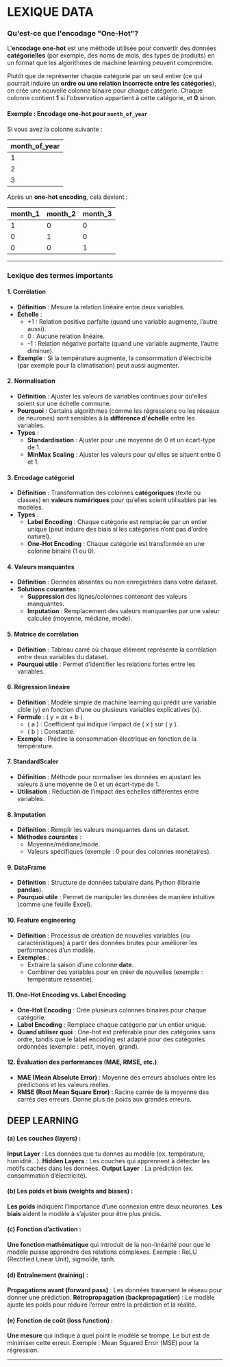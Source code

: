 
# LEXIQUE DATA

### **Qu'est-ce que l'encodage "One-Hot"?**

L'**encodage one-hot** est une méthode utilisée pour convertir des données **catégorielles** (par exemple, des noms de mois, des types de produits) en un format que les algorithmes de machine learning peuvent comprendre. 

Plutôt que de représenter chaque catégorie par un seul entier (ce qui pourrait induire un **ordre ou une relation incorrecte entre les catégories**), on crée une nouvelle colonne binaire pour chaque catégorie. Chaque colonne contient **1** si l'observation appartient à cette catégorie, et **0** sinon.

#### Exemple : Encodage one-hot pour `month_of_year`
Si vous avez la colonne suivante :

| month_of_year |
|---------------|
| 1             |
| 2             |
| 3             |

Après un **one-hot encoding**, cela devient :

| month_1 | month_2 | month_3 |
|---------|---------|---------|
| 1       | 0       | 0       |
| 0       | 1       | 0       |
| 0       | 0       | 1       |

---

### **Lexique des termes importants**

#### 1. **Corrélation**
   - **Définition** : Mesure la relation linéaire entre deux variables.
   - **Échelle** :
     - +1 : Relation positive parfaite (quand une variable augmente, l’autre aussi).
     - 0 : Aucune relation linéaire.
     - -1 : Relation négative parfaite (quand une variable augmente, l’autre diminue).
   - **Exemple** : Si la température augmente, la consommation d’électricité (par exemple pour la climatisation) peut aussi augmenter.

#### 2. **Normalisation**
   - **Définition** : Ajuster les valeurs de variables continues pour qu'elles soient sur une échelle commune.
   - **Pourquoi** : Certains algorithmes (comme les régressions ou les réseaux de neurones) sont sensibles à la **différence d'échelle** entre les variables.
   - **Types** :
     - **Standardisation** : Ajuster pour une moyenne de 0 et un écart-type de 1.
     - **MinMax Scaling** : Ajuster les valeurs pour qu'elles se situent entre 0 et 1.

#### 3. **Encodage catégoriel**
   - **Définition** : Transformation des colonnes **catégoriques** (texte ou classes) en **valeurs numériques** pour qu’elles soient utilisables par les modèles.
   - **Types** :
     - **Label Encoding** : Chaque catégorie est remplacée par un entier unique (peut induire des biais si les catégories n’ont pas d’ordre naturel).
     - **One-Hot Encoding** : Chaque catégorie est transformée en une colonne binaire (1 ou 0).

#### 4. **Valeurs manquantes**
   - **Définition** : Données absentes ou non enregistrées dans votre dataset.
   - **Solutions courantes** :
     - **Suppression** des lignes/colonnes contenant des valeurs manquantes.
     - **Imputation** : Remplacement des valeurs manquantes par une valeur calculée (moyenne, médiane, mode).

#### 5. **Matrice de corrélation**
   - **Définition** : Tableau carré où chaque élément représente la corrélation entre deux variables du dataset.
   - **Pourquoi utile** : Permet d’identifier les relations fortes entre les variables.

#### 6. **Régression linéaire**
   - **Définition** : Modèle simple de machine learning qui prédit une variable cible (y) en fonction d'une ou plusieurs variables explicatives (x).
   - **Formule** : \( y = ax + b \)
     - \( a \) : Coefficient qui indique l’impact de \( x \) sur \( y \).
     - \( b \) : Constante.
   - **Exemple** : Prédire la consommation électrique en fonction de la température.

#### 7. **StandardScaler**
   - **Définition** : Méthode pour normaliser les données en ajustant les valeurs à une moyenne de 0 et un écart-type de 1.
   - **Utilisation** : Réduction de l’impact des échelles différentes entre variables.

#### 8. **Imputation**
   - **Définition** : Remplir les valeurs manquantes dans un dataset.
   - **Méthodes courantes** :
     - Moyenne/médiane/mode.
     - Valeurs spécifiques (exemple : 0 pour des colonnes monétaires).

#### 9. **DataFrame**
   - **Définition** : Structure de données tabulaire dans Python (librairie **pandas**).
   - **Pourquoi utile** : Permet de manipuler les données de manière intuitive (comme une feuille Excel).

#### 10. **Feature engineering**
   - **Définition** : Processus de création de nouvelles variables (ou caractéristiques) à partir des données brutes pour améliorer les performances d’un modèle.
   - **Exemples** :
     - Extraire la saison d’une colonne **date**.
     - Combiner des variables pour en créer de nouvelles (exemple : température ressentie).

#### 11. **One-Hot Encoding vs. Label Encoding**
   - **One-Hot Encoding** : Crée plusieurs colonnes binaires pour chaque catégorie.
   - **Label Encoding** : Remplace chaque catégorie par un entier unique.
   - **Quand utiliser quoi** : One-hot est préférable pour des catégories sans ordre, tandis que le label encoding est adapté pour des catégories ordonnées (exemple : petit, moyen, grand).

#### 12. **Évaluation des performances (MAE, RMSE, etc.)**
   - **MAE (Mean Absolute Error)** : Moyenne des erreurs absolues entre les prédictions et les valeurs réelles.
   - **RMSE (Root Mean Square Error)** : Racine carrée de la moyenne des carrés des erreurs. Donne plus de poids aux grandes erreurs.


## DEEP LEARNING

#### (a) Les couches (layers) :
**Input Layer** : Les données que tu donnes au modèle (ex. température, humidité...).
**Hidden Layers** : Les couches qui apprennent à détecter les motifs cachés dans les données.
**Output Layer** : La prédiction (ex. consommation d’électricité).
 
#### (b) Les poids et biais (weights and biases) :
**Les poids** indiquent l’importance d’une connexion entre deux neurones.
**Les biais** aident le modèle à s’ajuster pour être plus précis.

#### (c) Fonction d’activation :
**Une fonction mathématique** qui introduit de la non-linéarité pour que le modèle puisse apprendre des relations complexes. Exemple : ReLU (Rectified Linear Unit), sigmoïde, tanh.

#### (d) Entraînement (training) :
**Propagations avant (forward pass)** : Les données traversent le réseau pour donner une prédiction.
**Rétropropagation (backpropagation)** : Le modèle ajuste les poids pour réduire l’erreur entre la prédiction et la réalité.

#### (e) Fonction de coût (loss function) :
**Une mesure** qui indique à quel point le modèle se trompe. Le but est de minimiser cette erreur. Exemple : Mean Squared Error (MSE) pour la régression.

---

